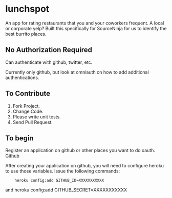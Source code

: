 # lunchspot

An app for rating restaurants that you and your coworkers frequent. A local or corporate yelp? Built this specifically for SourceNinja for us to identify the best burrito places.

## No Authorization Required
Can authenticate with github, twitter, etc.

Currently only github, but look at omniauth on how to add additional authentications.

## To Contribute

1. Fork Project.
2. Change Code.
3. Please write unit tests.
4. Send Pull Request.

## To begin

Register an application on github or other places you want to do oauth.
[Github](https://github.com/account/applications)

After creating your application on github, you will need to configure heroku to use those variables. Issue the following commands:

		heroku config:add GITHUB_ID=XXXXXXXXXXX
and
		heroku config:add GITHUB_SECRET=XXXXXXXXXXX